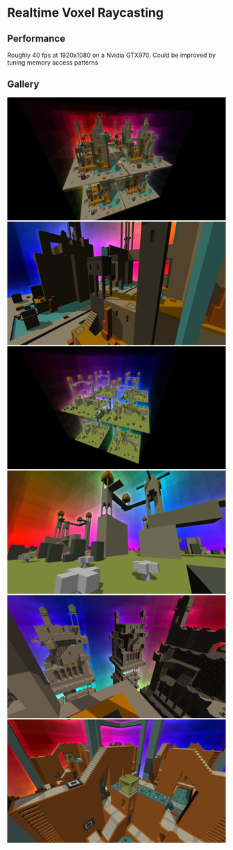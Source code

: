 # Realtime Voxel Raycasting

## Performance 
Roughly 40 fps at 1920x1080 on a Nvidia GTX970. Could be improved by tuning memory access patterns

## Gallery
![](gallery/screenshot0.png)
![](gallery/screenshot1.png)
![](gallery/screenshot2.png)
![](gallery/screenshot3.png)
![](gallery/screenshot4.png)
![](gallery/screenshot5.png)
